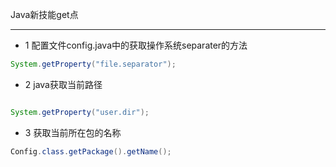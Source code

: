 Java新技能get点
____
- 1 配置文件config.java中的获取操作系统separater的方法
```java
System.getProperty("file.separator");
```


- 2 java获取当前路径
```java

System.getProperty("user.dir");
```

- 3 获取当前所在包的名称
```java
Config.class.getPackage().getName();
```